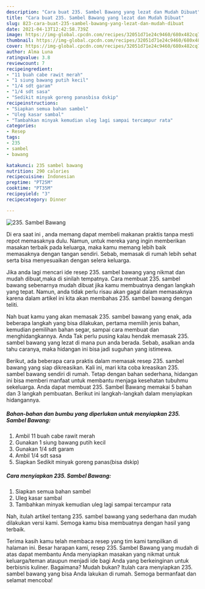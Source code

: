 ```yaml
---
description: "Cara buat 235. Sambel Bawang yang lezat dan Mudah Dibuat"
title: "Cara buat 235. Sambel Bawang yang lezat dan Mudah Dibuat"
slug: 823-cara-buat-235-sambel-bawang-yang-lezat-dan-mudah-dibuat
date: 2021-04-13T12:42:58.739Z
image: https://img-global.cpcdn.com/recipes/32051d71e24c9460/680x482cq70/235-sambel-bawang-foto-resep-utama.jpg
thumbnail: https://img-global.cpcdn.com/recipes/32051d71e24c9460/680x482cq70/235-sambel-bawang-foto-resep-utama.jpg
cover: https://img-global.cpcdn.com/recipes/32051d71e24c9460/680x482cq70/235-sambel-bawang-foto-resep-utama.jpg
author: Alma Luna
ratingvalue: 3.8
reviewcount: 7
recipeingredient:
- "11 buah cabe rawit merah"
- "1 siung bawang putih kecil"
- "1/4 sdt garam"
- "1/4 sdt sasa"
- "Sedikit minyak goreng panasbisa dskip"
recipeinstructions:
- "Siapkan semua bahan sambel"
- "Uleg kasar sambal"
- "Tambahkan minyak kemudian uleg lagi sampai tercampur rata"
categories:
- Resep
tags:
- 235
- sambel
- bawang

katakunci: 235 sambel bawang 
nutrition: 290 calories
recipecuisine: Indonesian
preptime: "PT25M"
cooktime: "PT35M"
recipeyield: "3"
recipecategory: Dinner

---
```



![235. Sambel Bawang](https://img-global.cpcdn.com/recipes/32051d71e24c9460/680x482cq70/235-sambel-bawang-foto-resep-utama.jpg)

Di era  saat ini , anda memang dapat membeli makanan praktis tanpa mesti repot memasaknya dulu. Namun, untuk mereka yang ingin memberikan masakan terbaik pada keluarga, maka kamu memang lebih baik memasaknya dengan tangan sendiri. Sebab, memasak di rumah lebih sehat serta bisa menyesuaikan dengan selera keluarga.

Jika anda lagi mencari ide resep 235. sambel bawang yang nikmat dan mudah dibuat,maka di sinilah tempatnya. Cara membuat 235. sambel bawang  sebenarnya mudah dibuat jika kamu membuatnya dengan langkah yang tepat. Namun, anda tidak perlu risau akan gagal dalam memasaknya 
karena dalam artikel ini kita akan membahas 235. sambel bawang dengan teliti.  



Nah buat kamu yang akan memasak 235. sambel bawang yang enak, ada beberapa langkah yang bisa dilakukan, pertama memilih jenis bahan, kemudian pemilihan bahan segar, sampai cara membuat dan menghidangkannya. Anda Tak perlu pusing kalau hendak memasak 235. sambel bawang yang lezat di mana pun anda berada. Sebab, asalkan anda  tahu caranya, maka hidangan ini bisa jadi suguhan yang istimewa.

Berikut, ada beberapa cara praktis  dalam memasak resep 235. sambel bawang yang siap dikreasikan. Kali ini, mari kita coba kreasikan 235. sambel bawang sendiri di rumah. Tetap dengan bahan sederhana, hidangan ini bisa memberi manfaat untuk membantu menjaga kesehatan tubuhmu sekeluarga. Anda dapat membuat 235. Sambel Bawang memakai 5 bahan dan 3 langkah pembuatan. Berikut ini langkah-langkah dalam menyiapkan hidangannya.

<!--inarticleads1-->

##### Bahan-bahan dan bumbu yang diperlukan untuk menyiapkan 235. Sambel Bawang:

1. Ambil 11 buah cabe rawit merah
1. Gunakan 1 siung bawang putih kecil
1. Gunakan 1/4 sdt garam
1. Ambil 1/4 sdt sasa
1. Siapkan Sedikit minyak goreng panas(bisa dskip)




<!--inarticleads2-->

##### Cara menyiapkan 235. Sambel Bawang:

1. Siapkan semua bahan sambel
1. Uleg kasar sambal
1. Tambahkan minyak kemudian uleg lagi sampai tercampur rata




Nah, itulah artikel tentang  235. sambel bawang  yang sederhana dan mudah dilakukan versi kami. Semoga kamu bisa membuatnya dengan hasil yang terbaik. 

Terima kasih kamu telah membaca resep yang tim kami tampilkan di halaman ini. Besar harapan kami, resep  235. Sambel Bawang yang mudah di atas dapat membantu Anda menyiapkan masakan yang nikmat untuk keluarga/teman ataupun menjadi ide bagi Anda yang berkeinginan untuk berbisnis kuliner. Bagaimana? Mudah bukan? Itulah cara menyiapkan 235. sambel bawang yang bisa Anda lakukan di rumah. Semoga bermanfaat dan selamat mencoba!

